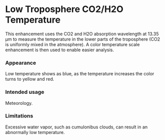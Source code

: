 # Low Troposphere CO2/H2O Temperature

This enhancement uses the CO2 and H2O absorption wavelength at 13.35 µm to measure the temperature in the lower parts of the troposphere (CO2 is uniformly mixed in the atmosphere).
A color temperature scale enhancement is then used to enable easier analysis.

### Appearance

Low temperature shows as blue, as the temperature increases the color turns to yellow and red.

### Intended usage

Meteorology.

### Limitations

Excessive water vapor, such as cumulonibus clouds, can result in an abnormally low temperature.
